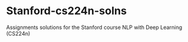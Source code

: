 # Stanford-cs224n-solns
Assignments solutions for the Stanford course NLP with Deep Learning (CS224n)
